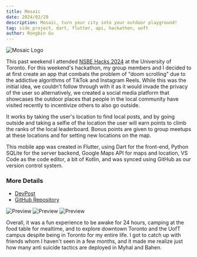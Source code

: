 ```yaml
---
title: Mosaic
date: 2024/02/29
description: Mosaic, turn your city into your outdoor playground!
tag: side_project, dart, flutter, api, hackathon, uoft
author: Rongbin Gu
---
```


![Mosaic Logo](https://d112y698adiu2z.cloudfront.net/photos/production/software_photos/002/786/821/datas/gallery.jpg)

This past weekend I attended [NSBE Hacks 2024](https://nsbehacksuoft.ca/) at the University of Toronto. For this weekend's hackathon, my group members and I decided to at first create an app that combats the problem of "doom scrolling" due to the addictive algorithms of TikTok and Instagram Reels. While this was the initial idea, we couldn't follow through with it as it would invade the privacy of the user so alternatively, we created a social media platform that showcases the outdoor places that people in the local community have visited recently to incentivize others to also go outside. 

It works by taking the user's location to find local posts, and by going outside and taking a selfie of the location the user will earn points to climb the ranks of the local leaderboard. Bonus points are given to group meetups at these locations and for setting new locations on the map.

This mobile app was created in Flutter, using Dart for the front-end, Python SQLite for the server backend, Google Maps API for maps and location, VS Code as the code editor, a bit of Kotlin, and was synced using GitHub as our version control system.

### More Details
- [DevPost](https://devpost.com/software/temp-u5ho2x)
- [GitHub Repository](https://github.com/Rongbin99/nsbe2024)

![Preview](https://d112y698adiu2z.cloudfront.net/photos/production/software_photos/002/786/820/datas/gallery.jpg)
![Preview](https://d112y698adiu2z.cloudfront.net/photos/production/software_photos/002/786/822/datas/gallery.jpg)
![Preview](https://d112y698adiu2z.cloudfront.net/photos/production/software_photos/002/786/823/datas/gallery.jpg)

Overall, it was a fun experience to be awake for 24 hours, camping at the food table for mealtime, and to explore downtown Toronto and the UofT campus despite being in Toronto for my entire life. I got to catch up with friends whom I haven't seen in a few months, and it made me realize just how many anti suicide tactics are deployed in Myhal and Bahen.
